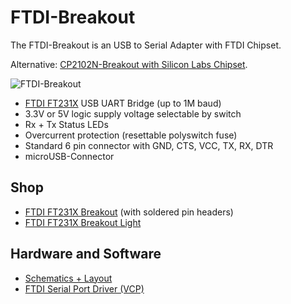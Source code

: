 # FTDI-Breakout
The FTDI-Breakout is an USB to Serial Adapter with FTDI Chipset.

Alternative: [CP2102N-Breakout with Silicon Labs Chipset](https://github.com/watterott/CP2102N-Breakout).

![FTDI-Breakout](https://github.com/watterott/FTDI-Breakout/raw/master/hardware/FTDI-Breakout_v20.jpg)

* [FTDI FT231X](http://www.ftdichip.com/Products/ICs/FT231X.html) USB UART Bridge (up to 1M baud)
* 3.3V or 5V logic supply voltage selectable by switch
* Rx + Tx Status LEDs
* Overcurrent protection (resettable polyswitch fuse)
* Standard 6 pin connector with GND, CTS, VCC, TX, RX, DTR
* microUSB-Connector


## Shop
* [FTDI FT231X Breakout](http://www.watterott.com/en/FTDI-Breakout-Reloaded-V2) (with soldered pin headers)
* [FTDI FT231X Breakout Light](http://www.watterott.com/en/FTDI-Breakout-Reloaded-V2-Light)


## Hardware and Software
* [Schematics + Layout](https://github.com/watterott/FTDI-Breakout/tree/master/hardware)
* [FTDI Serial Port Driver (VCP)](http://www.ftdichip.com/Drivers/VCP.htm)
